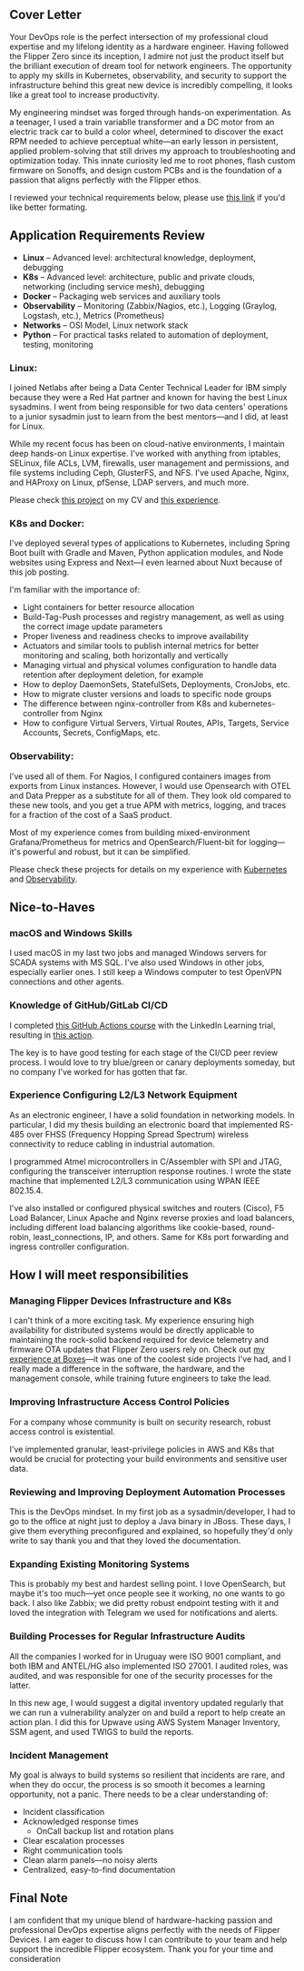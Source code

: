 ## Cover Letter

Your DevOps role is the perfect intersection of my professional cloud expertise and my lifelong identity as a hardware engineer. Having followed the Flipper Zero since its inception, I admire not just the product itself but the brilliant execution of dream tool for network engineers. The opportunity to apply my skills in Kubernetes, observability, and security to support the infrastructure behind this great new device is incredibly compelling, it looks like a great tool to increase productivity.

My engineering mindset was forged through hands-on experimentation. As a teenager, I used a train variablle transformer and a DC motor from an electric track car to build a color wheel, determined to discover the exact RPM needed to achieve perceptual white—an early lesson in persistent, applied problem-solving that still drives my approach to troubleshooting and optimization today. This innate curiosity led me to root phones, flash custom firmware on Sonoffs, and design custom PCBs and is the foundation of a passion that aligns perfectly with the Flipper ethos.

I reviewed your technical requirements below, please use [this link](https://github.com/andresr27/portfolio/blob/master/cover_letter.md) if you'd like better formating.

## Application Requirements Review

- **Linux** – Advanced level: architectural knowledge, deployment, debugging 
- **K8s** – Advanced level: architecture, public and private clouds, networking (including service mesh), debugging
- **Docker** – Packaging web services and auxiliary tools
- **Observability** – Monitoring (Zabbix/Nagios, etc.), Logging (Graylog, Logstash, etc.), Metrics (Prometheus)
- **Networks** – OSI Model, Linux network stack
- **Python** – For practical tasks related to automation of deployment, testing, monitoring

### Linux:

I joined Netlabs after being a Data Center Technical Leader for IBM simply because they were a Red Hat partner and known for having the best Linux sysadmins. I went from being responsible for two data centers' operations to a junior sysadmin just to learn from the best mentors—and I did, at least for Linux.

While my recent focus has been on cloud-native environments, I maintain deep hands-on Linux expertise. I've worked with anything from iptables, SELinux, file ACLs, LVM, firewalls, user management and permissions, and file systems including Ceph, GlusterFS, and NFS. I've used Apache, Nginx, and HAProxy on Linux, pfSense, LDAP servers, and much more.

Please check [this project](https://github.com/andresr27/portfolio/blob/master/Readme.md#product-developer-for-antel-ndg) on my CV and [this experience](https://github.com/andresr27/portfolio/blob/master/Readme.md#20182019-reliability-engineer-netlabs-hg-offices-montevideo-uruguay).

### K8s and Docker:

I've deployed several types of applications to Kubernetes, including Spring Boot built with Gradle and Maven, Python application modules, and Node websites using Express and Next—I even learned about Nuxt because of this job posting.

I'm familiar with the importance of:
- Light containers for better resource allocation
- Build-Tag-Push processes and registry management, as well as using the correct image update parameters
- Proper liveness and readiness checks to improve availability
- Actuators and similar tools to publish internal metrics for better monitoring and scaling, both horizontally and vertically
- Managing virtual and physical volumes configuration to handle data retention after deployment deletion, for example
- How to deploy DaemonSets, StatefulSets, Deployments, CronJobs, etc.
- How to migrate cluster versions and loads to specific node groups
- The difference between nginx-controller from K8s and kubernetes-controller from Nginx
- How to configure Virtual Servers, Virtual Routes, APIs, Targets, Service Accounts, Secrets, ConfigMaps, etc.

### Observability:

I've used all of them. For Nagios, I configured containers images from exports from Linux instances. However, I would use Opensearch with OTEL and Data Prepper as a substitute for all of them. They look old compared to these new tools, and you get a true APM with metrics, logging, and traces for a fraction of the cost of a SaaS product. 

Most of my experience comes from building mixed-environment Grafana/Prometheus for metrics and OpenSearch/Fluent-bit for logging—it's powerful and robust, but it can be simplified.

Please check these projects for details on my experience with [Kubernetes](https://github.com/andresr27/portfolio/blob/master/Readme.md#senior-devops-engineer--upwave) and [Observability](https://github.com/andresr27/portfolio/blob/master/Readme.md#sre-engineer-for-antel-asvac--netlabs).

## Nice-to-Haves

### macOS and Windows Skills

I used macOS in my last two jobs and managed Windows servers for SCADA systems with MS SQL. I've also used Windows in other jobs, especially earlier ones. I still keep a Windows computer to test OpenVPN connections and other agents.

### Knowledge of GitHub/GitLab CI/CD

I completed [this GitHub Actions course](https://www.linkedin.com/learning/github-actions-for-ci-cd) with the LinkedIn Learning trial, resulting in [this action](https://github.com/andresr27/advanced-github-actions).

The key is to have good testing for each stage of the CI/CD peer review process. I would love to try blue/green or canary deployments someday, but no company I've worked for has gotten that far.

### Experience Configuring L2/L3 Network Equipment

As an electronic engineer, I have a solid foundation in networking models. In particular, I did my thesis building an electronic board that implemented RS-485 over FHSS (Frequency Hopping Spread Spectrum) wireless connectivity to reduce cabling in industrial automation.

I programmed Atmel microcontrollers in C/Assembler with SPI and JTAG, configuring the transceiver interruption response routines. I wrote the state machine that implemented L2/L3 communication using WPAN IEEE 802.15.4.

I've also installed or configured physical switches and routers (Cisco), F5 Load Balancer, Linux Apache and Nginx reverse proxies and load balancers, including different load balancing algorithms like cookie-based, round-robin, least_connections, IP, and others. Same for K8s port forwarding and ingress controller configuration.

## How I will meet responsibilities

### Managing Flipper Devices Infrastructure and K8s

I can't think of a more exciting task. My experience ensuring high availability for distributed systems would be directly applicable to maintaining the rock-solid backend required for device telemetry and firmware OTA updates that Flipper Zero users rely on. Check out [my experience at Boxes](https://github.com/andresr27/portfolio/tree/master?tab=readme-ov-file#20142019-technical-leader-boxes-montevideo-uruguay)—it was one of the coolest side projects I've had, and I really made a difference in the software, the hardware, and the management console, while training future engineers to take the lead.

### Improving Infrastructure Access Control Policies

For a company whose community is built on security research, robust access control is existential.

I've implemented granular, least-privilege policies in AWS and K8s that would be crucial for protecting your build environments and sensitive user data.

### Reviewing and Improving Deployment Automation Processes

This is the DevOps mindset. In my first job as a sysadmin/developer, I had to go to the office at night just to deploy a Java binary in JBoss. These days, I give them everything preconfigured and explained, so hopefully they'd only write to say thank you and that they loved the documentation.

### Expanding Existing Monitoring Systems

This is probably my best and hardest selling point. I love OpenSearch, but maybe it's too much—yet once people see it working, no one wants to go back. I also like Zabbix; we did pretty robust endpoint testing with it and loved the integration with Telegram we used for notifications and alerts.

### Building Processes for Regular Infrastructure Audits

All the companies I worked for in Uruguay were ISO 9001 compliant, and both IBM and ANTEL/HG also implemented ISO 27001. I audited roles, was audited, and was responsible for one of the security processes for the latter.

In this new age, I would suggest a digital inventory updated regularly that we can run a vulnerability analyzer on and build a report to help create an action plan. I did this for Upwave using AWS System Manager Inventory, SSM agent, and used TWIGS to build the reports.

### Incident Management

My goal is always to build systems so resilient that incidents are rare, and when they do occur, the process is so smooth it becomes a learning opportunity, not a panic. There needs to be a clear understanding of:
- Incident classification
- Acknowledged response times
  - OnCall backup list and rotation plans
- Clear escalation processes
- Right communication tools
- Clean alarm panels—no noisy alerts
- Centralized, easy-to-find documentation

## Final Note

I am confident that my unique blend of hardware-hacking passion and professional DevOps expertise aligns perfectly with the needs of Flipper Devices. I am eager to discuss how I can contribute to your team and help support the incredible Flipper ecosystem. Thank you for your time and consideration
